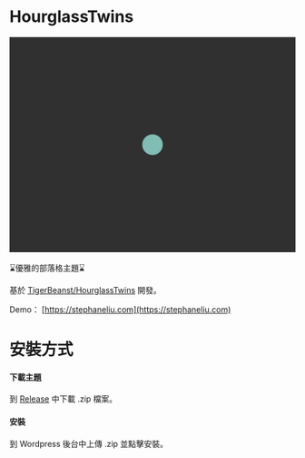# HourglassTwins

![](https://github.com/LCS1117/HourglassTwins/blob/master/screenshot.png?raw=true)

⌛優雅的部落格主題⌛

基於 [TigerBeanst/HourglassTwins](https://github.com/TigerBeanst/HourglassTwins) 開發。

Demo： [https://stephaneliu.com](https://stephaneliu.com)

# 安裝方式
#### 下載主題
到 [Release](https://stephaneliu.com) 中下載 .zip 檔案。
#### 安裝
到 Wordpress 後台中上傳 .zip 並點擊安裝。
